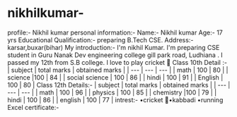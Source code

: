 # nikhilkumar-
profile:- 
Nikhil kumar
personal information:-
Name:- 
Nikhil kumar
Age:- 
17 yrs
Educational Qualification:-
preparing B.Tech CSE.
Address:- 
karsar,buxar(bihar)
My introduction:- 
I'm nikhil Kumar. I'm preparing CSE student in Guru Nanak Dev engineering college gill park road, Ludhiana . I passed my 12th from S.B college. I love to play cricket 🏏 
Class 10th Detail :-
| subject | total marks | obtained marks |
| --- | --- | --- |
| math | 100 | 80 |
| science |100 | 84 |
| social science | 100 | 86 |
| hindi | 100 | 91 |
| English | 100 | 80 |
Class 12th Details:-
| subject | total marks | obtained marks |
| --- | --- | --- |
| math | 100 | 96 |
| physics | 100 | 85 |
| chemistry |100 | 79 |
| hindi | 100 | 86 |
| english | 100 | 77 |
intrest:- 
•cricket 🏏•kabbadi •running 
Excel certificate:-


